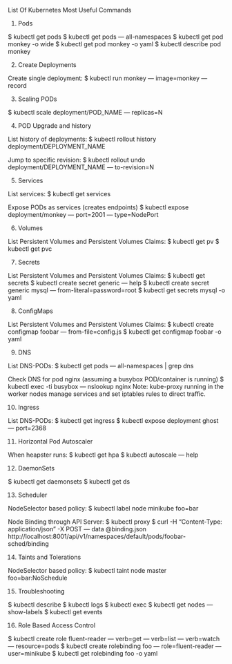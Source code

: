 List Of Kubernetes Most Useful Commands

1. Pods

$ kubectl get pods
$ kubectl get pods — all-namespaces
$ kubectl get pod monkey -o wide
$ kubectl get pod monkey -o yaml
$ kubectl describe pod monkey

2. Create Deployments

Create single deployment:
$ kubectl run monkey — image=monkey — record

3. Scaling PODs

$ kubectl scale deployment/POD_NAME — replicas=N

4. POD Upgrade and history

List history of deployments:
$ kubectl rollout history deployment/DEPLOYMENT_NAME

Jump to specific revision:
$ kubectl rollout undo deployment/DEPLOYMENT_NAME — to-revision=N

5. Services

List services:
$ kubectl get services

Expose PODs as services (creates endpoints)
$ kubectl expose deployment/monkey — port=2001 — type=NodePort

6. Volumes

List Persistent Volumes and Persistent Volumes Claims:
$ kubectl get pv
$ kubectl get pvc

7. Secrets

List Persistent Volumes and Persistent Volumes Claims:
$ kubectl get secrets
$ kubectl create secret generic — help
$ kubectl create secret generic mysql — from-literal=password=root
$ kubectl get secrets mysql -o yaml

8. ConfigMaps

List Persistent Volumes and Persistent Volumes Claims:
$ kubectl create configmap foobar — from-file=config.js
$ kubectl get configmap foobar -o yaml

9. DNS

List DNS-PODs:
$ kubectl get pods — all-namespaces | grep dns

Check DNS for pod nginx (assuming a busybox POD/container is running)
$ kubectl exec -ti busybox — nslookup nginx
Note: kube-proxy running in the worker nodes manage services and set iptables rules to direct traffic.

10. Ingress

List DNS-PODs:
$ kubectl get ingress
$ kubectl expose deployment ghost — port=2368

11. Horizontal Pod Autoscaler 

When heapster runs:
$ kubectl get hpa
$ kubectl autoscale — help

12. DaemonSets

$ kubectl get daemonsets
$ kubectl get ds

13. Scheduler

NodeSelector based policy:
$ kubectl label node minikube foo=bar

Node Binding through API Server:
$ kubectl proxy
$ curl -H “Content-Type: application/json” -X POST — data @binding.json http://localhost:8001/api/v1/namespaces/default/pods/foobar-sched/binding

14. Taints and Tolerations

NodeSelector based policy:
$ kubectl taint node master foo=bar:NoSchedule

15. Troubleshooting

$ kubectl describe
$ kubectl logs
$ kubectl exec
$ kubectl get nodes — show-labels
$ kubectl get events

16. Role Based Access Control

$ kubectl create role fluent-reader — verb=get — verb=list — verb=watch — resource=pods
$ kubectl create rolebinding foo — role=fluent-reader — user=minikube
$ kubectl get rolebinding foo -o yaml
